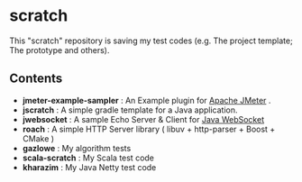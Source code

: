 # scratch

This "scratch" repository is saving my test codes 
(e.g. The project template; The prototype and others).

## Contents
* **jmeter-example-sampler** : An Example plugin for [Apache JMeter](http://jmeter.apache.org/) .
* **jscratch** : A simple gradle template for a Java application.
* **jwebsocket** : A sample Echo Server & Client for [Java WebSocket](https://github.com/TooTallNate/Java-WebSocket)
* **roach** : A simple HTTP Server library ( libuv + http-parser + Boost + CMake )
* **gazlowe** : My algorithm tests
* **scala-scratch** : My Scala test code
* **kharazim** : My Java Netty test code


